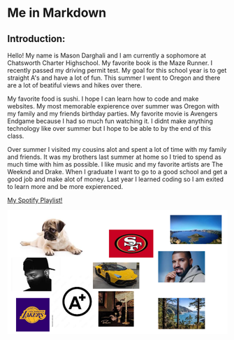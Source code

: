 # Me in Markdown
## Introduction:

Hello! My name is Mason Darghali and I am currently a sophomore at Chatsworth Charter Highschool. My favorite book is the Maze Runner. I recently passed my driving permit test. My goal for this school year is to get straight A's and have a lot of fun. This summer I went to Oregon and there are a lot of beatiful views and hikes over there.

My favorite food is sushi. I hope I can learn how to code and make websites. My most memorable expierence over summer was Oregon with my family and my friends birthday parties. My favorite movie is Avengers Endgame because I had so much fun watching it. I didnt make anything technology like over summer but I hope to be able to by the end of this class.

Over summer I visited my cousins alot and spent a lot of time with my family and friends. It was my brothers last summer at home so I tried to spend as much time with him as possible. I like music and my favorite artists are The Weeknd and Drake. When I graduate I want to go to a good school and get a good job and make alot of money. Last year I learned coding so I am exited to learn more and be more expierenced.

[My Spotify Playlist!](https://open.spotify.com/playlist/2Ur7XBtJHiUVNIdeO7yoEl?si=caf3bb5a49a846a7&pt=7519f7d807548a158789e50902f9ff2f)

![My Collage!](Computer%20Science.png)